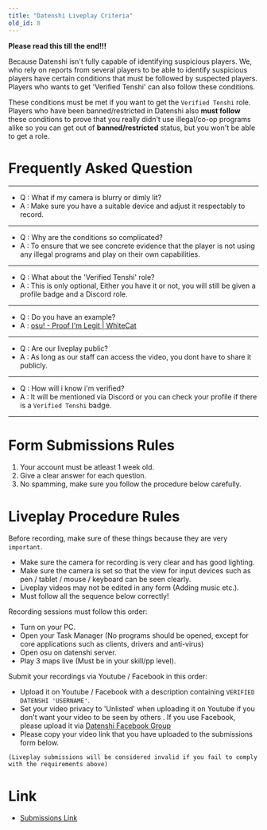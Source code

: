 ```yaml
---
title: "Datenshi Liveplay Criteria"
old_id: 8
---
```

**Please read this till the end!!!**

Because Datenshi isn't fully capable of identifying suspicious players. We, who rely on reports from several players to be able to identify suspicious players have certain conditions that must be followed by suspected players. Players who wants to get 'Verified Tenshi' can also follow these conditions. 

These conditions must be met if you want to get the `Verified Tenshi` role. Players who have been banned/restricted in Datenshi also **must follow** these conditions to prove that you really didn't use illegal/co-op programs alike so you can get out of **banned/restricted** status, but you won't be able to get a role.

# Frequently Asked Question

-----------------------

- Q : What if my camera is blurry or dimly lit?
- A : Make sure you have a suitable device and adjust it respectably to record.

-----------------------

- Q : Why are the conditions so complicated?
- A : To ensure that we see concrete evidence that the player is not using any illegal programs and play on their own capabilities.

-----------------------

- Q : What about the 'Verified Tenshi' role?
- A : This is only optional, Either you have it or not, you will still be given a profile badge and a Discord role. 

-----------------------

- Q : Do you have an example?
- A : [osu! - Proof I'm Legit | WhiteCat](https://www.youtube.com/watch?v=qvK61jD-ELM)

-----------------------

- Q : Are our liveplay public?
- A : As long as our staff can access the video, you dont have to share it publicly.

-----------------------

- Q : How will i know i'm verified?
- A : It will be mentioned via Discord or you can check your profile if there is a `Verified Tenshi` badge. 

-----------------------

# Form Submissions Rules

1. Your account must be atleast 1 week old.
2. Give a clear answer for each question.
3. No spamming, make sure you follow the procedure below carefully.

# Liveplay Procedure Rules

Before recording, make sure of these things because they are very `important`.

- Make sure the camera for recording is very clear and has good lighting.
- Make sure the camera is set so that the view for input devices such as pen / tablet / mouse / keyboard can be seen clearly.
- Liveplay videos may not be edited in any form (Adding music etc.).
- Must follow all the sequence below correctly!

Recording sessions must follow this order:

- Turn on your PC.
- Open your Task Manager (No programs should be opened, except for core applications such as clients, drivers and anti-virus)
- Open osu on datenshi server.
- Play 3 maps live (Must be in your skill/pp level).

Submit your recordings via Youtube / Facebook in this order:

- Upload it on Youtube / Facebook with a description containing `VERIFIED DATENSHI 'USERNAME'`.
- Set your video privacy to 'Unlisted' when uploading it on Youtube if you don't want your video to be seen by others . If you use Facebook, please upload it via [Datenshi Facebook Group](https://www.facebook.com/groups/osu.datenshi)
- Please copy your video link that you have uploaded to the submissions form below.

`(Liveplay submissions will be considered invalid if you fail to comply with the requirements above)`

# Link

- [Submissions Link](https://forms.gle/rwV18azmt6hfGrCd9) 
